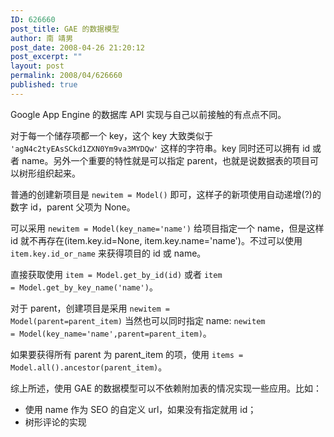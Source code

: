 ```yaml
---
ID: 626660
post_title: GAE 的数据模型
author: 南 靖男
post_date: 2008-04-26 21:20:12
post_excerpt: ""
layout: post
permalink: 2008/04/626660
published: true
---
```

Google App Engine 的数据库 API 实现与自己以前接触的有点点不同。

对于每一个储存项都一个 key，这个 key 大致类似于 <code>'agN4c2tyEAsSCkd1ZXN0Ym9va3MYDQw'</code> 这样的字符串。key 同时还可以拥有 id 或者 name。另外一个重要的特性就是可以指定 parent，也就是说数据表的项目可以树形组织起来。

普通的创建新项目是 <code>newitem = Model()</code> 即可，这样子的新项使用自动递增(?)的数字 id，parent 父项为 None。

可以采用 <code>newitem = Model(key_name='name')</code> 给项目指定一个 name，但是这样 id 就不再存在(item.key.id=None, item.key.name='name')。不过可以使用 <code>item.key.id_or_name</code> 来获得项目的 id 或 name。

直接获取使用 <code>item = Model.get_by_id(id)</code> 或者 <code>item = Model.get_by_key_name('name')</code>。

对于 parent，创建项目是采用 <code>newitem = Model(parent=parent_item)</code> 当然也可以同时指定 name: <code>newitem = Model(key_name='name',parent=parent_item)</code>。

如果要获得所有 parent 为 parent_item 的项，使用 <code>items = Model.all().ancestor(parent_item)</code>。

综上所述，使用 GAE 的数据模型可以不依赖附加表的情况实现一些应用。比如：
<ul>
	<li>使用 name 作为 SEO 的自定义 url，如果没有指定就用 id；</li>
	<li>树形评论的实现</li>
</ul>